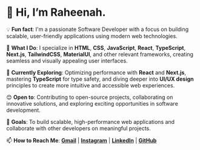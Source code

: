# 👋 Hi, I’m Raheenah.

💡 **Fun fact**: I'm a passionate Software Developer with a focus on building scalable, user-friendly applications using modern web technologies.

👀 **What I Do**: I specialize in **HTML**, **CSS**, **JavaScript**, **React**, **TypeScript**, **Next.js**, **TailwindCSS**, **MaterialUI**, and other relevant frameworks, creating seamless and visually appealing user interfaces.

🌱 **Currently Exploring**: Optimizing performance with **React** and **Next.js**, mastering **TypeScript** for type safety, and diving deeper into **UI/UX design** principles to create more intuitive and accessible web experiences.

😊 **Open to**: Contributing to open-source projects, collaborating on innovative solutions, and exploring exciting opportunities in software development.

💞️ **Goals**: To build scalable, high-performance web applications and collaborate with other developers on meaningful projects.

📫 **How to Reach Me**: **[Gmail](mailto:yraheenah500@gmail.com)** | **[Instagram](https://www.instagram.com/raheena_h/)** | **[LinkedIn](https://www.linkedin.com/in/mohammed-raheenat/)** | **[GitHub](https://github.com/raheenah)**





